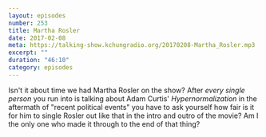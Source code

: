 ```yaml
---
layout: episodes
number: 253
title: Martha Rosler
date: 2017-02-08
meta: https://talking-show.kchungradio.org/20170208-Martha_Rosler.mp3
excerpt: ""
duration: "46:10"
category: episodes
---
```


Isn't it about time we had Martha Rosler on the show? After *every single person* you run into is talking about Adam Curtis' *Hypernormalization* in the aftermath of "recent political events" you have to ask yourself how fair is it for him to single Rosler out like that in the intro and outro of the movie? Am I the only one who made it through to the end of that thing? 
